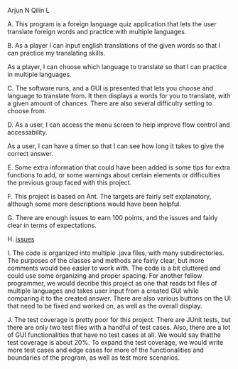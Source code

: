 Arjun N
Qilin L

A. This program is a foreign language quiz application that lets the user translate foreign words and practice with multiple languages.

B. As a player I can input english translations of the given words so that I can practice my translating skills.

   As a player, I can choose which language to translate so that I can practice in multiple languages.

C. The software runs, and a GUI is presented that lets you choose and language to translate from. It then displays a words for you to translate, with a given amount of chances. There are also several difficulty setting to choose from.

D. As a user, I can access the menu screen to help improve flow control and accessability.

   As a user, I can have a timer so that I can see how long it takes to give the correct answer.

E. Some extra information that could have been added is some tips for extra functions to add, or some warnings about certain elements or difficulties the previous group faced with this project.

F. This project is based on Ant. The targets are fairly self explanatory, although some more descriptions would have been helpful.

G. There are enough issues to earn 100 points, and the issues and fairly clear in terms of expectations.

H. [issues](https://github.com/ucsb-cs56-projects/cs56-languages-vocab-quiz/issues)

I. The code is organized into multiple .java files, with many subdirectories. The purposes of the classes and methods are fairly clear, but more comments would bee easier to work with. The code is a bit cluttered and could use some organizing and proper spacing. For another fellow programmer, we would decribe this project as one that reads txt files of multiple languages and takes user input from a created GUI while comparing it to the created answer. There are also various buttons on the UI that need to be fixed and worked on, as well as the overall display.

J. The test coverage is pretty poor for this project. There are JUnit tests, but there are only two test files with a handful of test cases. Also, there are a lot of GUI functionalities that have no test cases at all. We would say thatthe test coverage is about 20%. To expand the test coverage, we would write more test cases and edge cases for more of the functionalities and boundaries of the program, as well as test more scenarios. 

